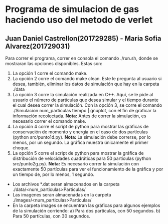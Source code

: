 # Programa de simulacion de gas haciendo uso del metodo de verlet
## Juan Daniel Castrellon(201729285) - Maria Sofia Alvarez(201729031)

Para correr el programa, correr en consola el comando ./run.sh, donde se mostraran las opciones
disponibles. Estas son:
1. La opción 1 corre el comando make.
2. La opción 2 corre el comando make clean. Este le pregunta al usuario si desea, también, eliminar los datos de simulación que hay en la carpeta ./data
3. La opción 3 corre la simulación realizada en C++. Aquí, se le pide al usuario el número de partículas que desea simular y el tiempo durante el cual desea correr la simulación. Con la opción 3, se corre el comando ./Simulacion num_particulas tiempo | gnuplot, con el fin de graficar la información recolectada. **Nota:** Antes de correr la simulación, es necesario correr el comando make.
4. La opción 4 corre el script de python para mostrar las gráficas de conservación de momento y energía en el caso de dos partículas (python src/punto1d.py). **Nota:** La simulación debe correrse, por lo menos, por un segundo. La gráfica muestra únicamente el primer choque.
5. La opción 5 corre el script de python para mostrar la gráfica de distribución de velocidades cuadráticas para 50 partículas (python src/punto2g.py). **Nota:** Es necesario correr la simulación con exactamente 50 partículas para ver el funcionamiento de la gráfica y por un tiempo de, por lo menos, 1 segundo.

* Los archivos *.dat seran almacenados en la carpeta ./data/<num_particulas>Particulas/<fecha en que se corrio el ejecutable>
* Las imagenes seran almacenadas en la carpeta ./images/<num_particulas>Particulas/<fecha en que se corrio el ejecutable>
* En la carpeta images se encuentran las gráficas para algunos ejemplos de la simulación corriendo:
a) Para dos partículas, con 50 segundos.
b) Para 50 partículas, con 30 segundos. 
